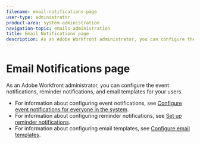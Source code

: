 ```yaml
---
filename: email-notifications-page
user-type: administrator
product-area: system-administration
navigation-topic: emails-administration
title: Email Notifications page
description: As an Adobe Workfront administrator, you can configure the event notifications, reminder notifications, and email templates for your users.
---
```


# Email Notifications page

As an Adobe Workfront administrator, you can configure the event notifications, reminder notifications, and email templates for your users.

* For information about configuring event notifications, see [Configure event notifications for everyone in the system](../../../administration-and-setup/manage-workfront/emails/configure-event-notifications-for-everyone-in-the-system.md).
* For information about configuring reminder notifications, see [Set up reminder notifications](../../../administration-and-setup/manage-workfront/emails/set-up-reminder-notifications.md).
* For information about configuring email templates, see [Configure email templates](../../../administration-and-setup/manage-workfront/emails/configure-email-templates.md).

